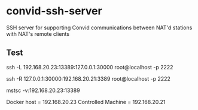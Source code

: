 # convid-ssh-server
SSH server for supporting Convid communications between NAT'd stations with NAT's remote clients

## Test

ssh -L 192.168.20.23:13389:127.0.0.1:30000 root@localhost -p 2222

ssh -R 127.0.0.1:30000:192.168.20.21:3389 root@localhost -p 2222

mstsc -v:192.168.20.23:13389

Docker host = 192.168.20.23
Controlled Machine = 192.168.20.21
